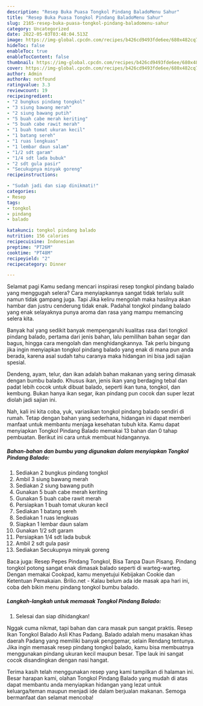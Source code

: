 ```yaml
---
description: "Resep Buka Puasa Tongkol Pindang BaladoMenu Sahur"
title: "Resep Buka Puasa Tongkol Pindang BaladoMenu Sahur"
slug: 2165-resep-buka-puasa-tongkol-pindang-baladomenu-sahur
category: Uncategorized
date: 2022-05-03T03:48:04.513Z
image: https://img-global.cpcdn.com/recipes/b426cd9493fde6ee/680x482cq70/tongkol-pindang-balado-foto-resep-utama.jpg
hideToc: false
enableToc: true
enableTocContent: false
thumbnail: https://img-global.cpcdn.com/recipes/b426cd9493fde6ee/680x482cq70/tongkol-pindang-balado-foto-resep-utama.jpg
cover: https://img-global.cpcdn.com/recipes/b426cd9493fde6ee/680x482cq70/tongkol-pindang-balado-foto-resep-utama.jpg
author: Admin
authorAv: notfound
ratingvalue: 3.3
reviewcount: 19
recipeingredient:
- "2 bungkus pindang tongkol"
- "3 siung bawang merah"
- "2 siung bawang putih"
- "5 buah cabe merah keriting"
- "5 buah cabe rawit merah"
- "1 buah tomat ukuran kecil"
- "1 batang sereh"
- "1 ruas lengkuas"
- "1 lembar daun salam"
- "1/2 sdt garam"
- "1/4 sdt lada bubuk"
- "2 sdt gula pasir"
- "Secukupnya minyak goreng"
recipeinstructions:

- "Sudah jadi dan siap dinikmati!"
categories:
- Resep
tags:
- tongkol
- pindang
- balado

katakunci: tongkol pindang balado 
nutrition: 156 calories
recipecuisine: Indonesian
preptime: "PT26M"
cooktime: "PT48M"
recipeyield: "2"
recipecategory: Dinner

---
```



Selamat pagi Kamu sedang mencari inspirasi resep tongkol pindang balado yang menggugah selera? Cara menyiapkannya sangat tidak terlalu sulit namun tidak gampang juga. Tapi Jika keliru mengolah maka hasilnya akan hambar dan justru cenderung tidak enak. Padahal tongkol pindang balado yang enak selayaknya punya aroma dan rasa yang mampu memancing selera kita.


Banyak hal yang sedikit banyak mempengaruhi kualitas rasa dari tongkol pindang balado, pertama dari jenis bahan, lalu pemilihan bahan segar dan bagus, hingga cara mengolah dan menghidangkannya. Tak perlu bingung jika ingin menyiapkan tongkol pindang balado yang enak di mana pun anda berada, karena asal sudah tahu caranya maka hidangan ini bisa jadi sajian spesial.

Dendeng, ayam, telur, dan ikan adalah bahan makanan yang sering dimasak dengan bumbu balado. Khusus ikan, jenis ikan yang berdaging tebal dan padat lebih cocok untuk dibuat balado, seperti ikan tuna, tongkol, dan kembung. Bukan hanya ikan segar, ikan pindang pun cocok dan super lezat diolah jadi sajian ini.


Nah, kali ini kita coba, yuk, variasikan tongkol pindang balado sendiri di rumah. Tetap dengan bahan yang sederhana, hidangan ini dapat memberi manfaat untuk membantu menjaga kesehatan tubuh kita. Kamu dapat menyiapkan Tongkol Pindang Balado memakai 13 bahan dan 0 tahap pembuatan. Berikut ini cara untuk membuat hidangannya.

<!--inarticleads1-->

##### Bahan-bahan dan bumbu yang digunakan dalam menyiapkan Tongkol Pindang Balado:

1. Sediakan 2 bungkus pindang tongkol
1. Ambil 3 siung bawang merah
1. Sediakan 2 siung bawang putih
1. Gunakan 5 buah cabe merah keriting
1. Gunakan 5 buah cabe rawit merah
1. Persiapkan 1 buah tomat ukuran kecil
1. Sediakan 1 batang sereh
1. Sediakan 1 ruas lengkuas
1. Siapkan 1 lembar daun salam
1. Gunakan 1/2 sdt garam
1. Persiapkan 1/4 sdt lada bubuk
1. Ambil 2 sdt gula pasir
1. Sediakan Secukupnya minyak goreng


Baca juga: Resep Pepes Pindang Tongkol, Bisa Tanpa Daun Pisang. Pindang tongkol potong sangat enak dimasak balado seperti di warteg-warteg. Dengan memakai Cookpad, kamu menyetujui Kebijakan Cookie dan Ketentuan Pemakaian. Brilio.net - Kalau belum ada ide masak apa hari ini, coba deh bikin menu pindang tongkol bumbu balado. 

<!--inarticleads2-->

##### Langkah-langkah untuk memasak Tongkol Pindang Balado:


1. Selesai dan siap dihidangkan!

Nggak cuma nikmat, tapi bahan dan cara masak pun sangat praktis. Resep Ikan Tongkol Balado Asli Khas Padang. Balado adalah menu masakan khas daerah Padang yang memiliki banyak penggemar, selain Rendang tentunya. Jika ingin memasak resep pindang tongkol balado, kamu bisa membuatnya menggunakan pindang ukuran kecil maupun besar. Tipe lauk ini sangat cocok disandingkan dengan nasi hangat. 

Terima kasih telah menggunakan resep yang kami tampilkan di halaman ini. Besar harapan kami, olahan Tongkol Pindang Balado yang mudah di atas dapat membantu anda menyiapkan hidangan yang lezat untuk keluarga/teman maupun menjadi ide dalam berjualan makanan. Semoga bermanfaat dan selamat mencoba!
